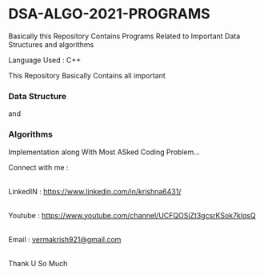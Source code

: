 # DSA-ALGO-2021-PROGRAMS
Basically this Repository Contains Programs Related to Important Data Structures and algorithms<br>

Language Used : C++ <br>
 
This Repository Basically Contains all important <h3>Data Structure</h3> and <h3>Algorithms</h3> Implementation along WIth Most ASked Coding Problem...
 

Connect with me :<br><br>

LinkedIN : https://www.linkedin.com/in/krishna6431/<br><br>

Youtube : https://www.youtube.com/channel/UCFQOSjZt3gcsrKSok7klqsQ<br><br>

Email : vermakrish921@gmail.com<br><br>


Thank U So Much<br><br>
